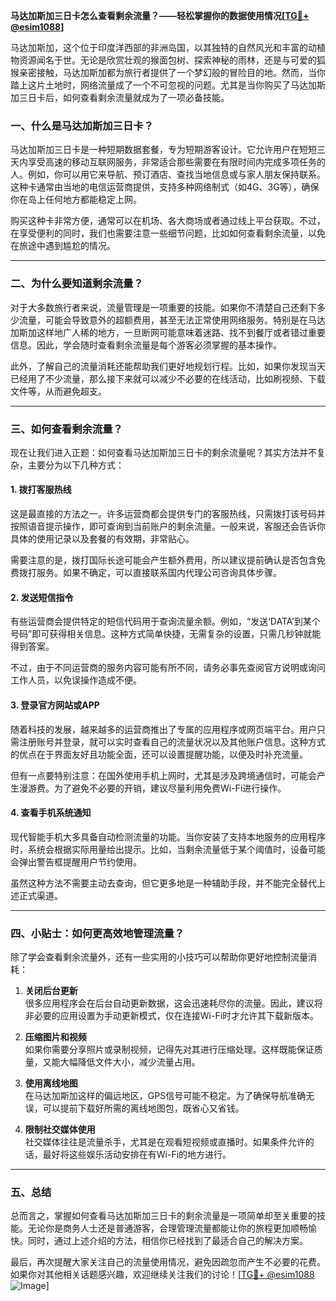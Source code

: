 **马达加斯加三日卡怎么查看剩余流量？——轻松掌握你的数据使用情况[[TG💪+ @esim1088](https://t.me/s/esim1088)]**

马达加斯加，这个位于印度洋西部的非洲岛国，以其独特的自然风光和丰富的动植物资源闻名于世。无论是欣赏壮观的猴面包树、探索神秘的雨林，还是与可爱的狐猴亲密接触，马达加斯加都为旅行者提供了一个梦幻般的冒险目的地。然而，当你踏上这片土地时，网络流量成了一个不可忽视的问题。尤其是当你购买了马达加斯加三日卡后，如何查看剩余流量就成为了一项必备技能。

### **一、什么是马达加斯加三日卡？**

马达加斯加三日卡是一种短期数据套餐，专为短期游客设计。它允许用户在短短三天内享受高速的移动互联网服务，非常适合那些需要在有限时间内完成多项任务的人。例如，你可以用它来导航、预订酒店、查找当地信息或与家人朋友保持联系。这种卡通常由当地的电信运营商提供，支持多种网络制式（如4G、3G等），确保你在岛上任何地方都能稳定上网。

购买这种卡非常方便，通常可以在机场、各大商场或者通过线上平台获取。不过，在享受便利的同时，我们也需要注意一些细节问题，比如如何查看剩余流量，以免在旅途中遇到尴尬的情况。

---

### **二、为什么要知道剩余流量？**

对于大多数旅行者来说，流量管理是一项重要的技能。如果你不清楚自己还剩下多少流量，可能会导致意外的超额费用，甚至无法正常使用网络服务。特别是在马达加斯加这样地广人稀的地方，一旦断网可能意味着迷路、找不到餐厅或者错过重要信息。因此，学会随时查看剩余流量是每个游客必须掌握的基本操作。

此外，了解自己的流量消耗还能帮助我们更好地规划行程。比如，如果你发现当天已经用了不少流量，那么接下来就可以减少不必要的在线活动，比如刷视频、下载文件等，从而避免超支。

---

### **三、如何查看剩余流量？**

现在让我们进入正题：如何查看马达加斯加三日卡的剩余流量呢？其实方法并不复杂，主要分为以下几种方式：

#### **1. 拨打客服热线**
这是最直接的方法之一。许多运营商都会提供专门的客服热线，只需拨打该号码并按照语音提示操作，即可查询到当前账户的剩余流量。一般来说，客服还会告诉你具体的使用记录以及套餐的有效期，非常贴心。

需要注意的是，拨打国际长途可能会产生额外费用，所以建议提前确认是否包含免费拨打服务。如果不确定，可以直接联系国内代理公司咨询具体步骤。

#### **2. 发送短信指令**
有些运营商会提供特定的短信代码用于查询流量余额。例如，“发送‘DATA’到某个号码”即可获得相关信息。这种方式简单快捷，无需复杂的设置，只需几秒钟就能得到答案。

不过，由于不同运营商的服务内容可能有所不同，请务必事先查阅官方说明或询问工作人员，以免误操作造成不便。

#### **3. 登录官方网站或APP**
随着科技的发展，越来越多的运营商推出了专属的应用程序或网页端平台。用户只需注册账号并登录，就可以实时查看自己的流量状况以及其他账户信息。这种方式的优点在于界面友好且功能全面，还可以设置提醒功能，以便及时补充流量。

但有一点要特别注意：在国外使用手机上网时，尤其是涉及跨境通信时，可能会产生漫游费。为了避免不必要的开销，建议尽量利用免费Wi-Fi进行操作。

#### **4. 查看手机系统通知**
现代智能手机大多具备自动检测流量的功能。当你安装了支持本地服务的应用程序时，系统会根据实际用量给出提示。比如，当剩余流量低于某个阈值时，设备可能会弹出警告框提醒用户节约使用。

虽然这种方法不需要主动去查询，但它更多地是一种辅助手段，并不能完全替代上述正式渠道。

---

### **四、小贴士：如何更高效地管理流量？**

除了学会查看剩余流量外，还有一些实用的小技巧可以帮助你更好地控制流量消耗：

1. **关闭后台更新**  
   很多应用程序会在后台自动更新数据，这会迅速耗尽你的流量。因此，建议将非必要的应用设置为手动更新模式，仅在连接Wi-Fi时才允许其下载新版本。

2. **压缩图片和视频**  
   如果你需要分享照片或录制视频，记得先对其进行压缩处理。这样既能保证质量，又能大幅降低文件大小，减少流量占用。

3. **使用离线地图**  
   在马达加斯加这样的偏远地区，GPS信号可能不稳定。为了确保导航准确无误，可以提前下载好所需的离线地图包，既省心又省钱。

4. **限制社交媒体使用**  
   社交媒体往往是流量杀手，尤其是在观看短视频或直播时。如果条件允许的话，最好将这些娱乐活动安排在有Wi-Fi的地方进行。

---

### **五、总结**

总而言之，掌握如何查看马达加斯加三日卡的剩余流量是一项简单却至关重要的技能。无论你是商务人士还是普通游客，合理管理流量都能让你的旅程更加顺畅愉快。同时，通过上述介绍的方法，相信你已经找到了最适合自己的解决方案。

最后，再次提醒大家关注自己的流量使用情况，避免因疏忽而产生不必要的花费。如果你对其他相关话题感兴趣，欢迎继续关注我们的讨论！[[TG💪+ @esim1088](https://t.me/s/esim1088) ![Image](https://i.postimg.cc/4NQfJmqS/Snipaste-2025-05-13-00-14-12.png)]